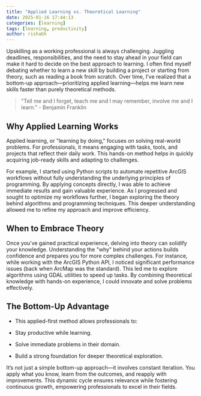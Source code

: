 ```yaml
---
title: "Applied Learning vs. Theoretical Learning"
date: 2025-01-16 17:44:13
categories: [learning]
tags: [learning, productivity]
author: rishabh
---
```


Upskilling as a working professional is always challenging. Juggling deadlines, responsibilities, and the need to stay ahead in your field can make it hard to decide on the best approach to learning. I often find myself debating whether to learn a new skill by building a project or starting from theory, such as reading a book from scratch. Over time, I’ve realized that a bottom-up approach—prioritizing applied learning—helps me learn new skills faster than purely theoretical methods.

> "Tell me and I forget, teach me and I may remember, involve me and I learn." - Benjamin Franklin

## Why Applied Learning Works

Applied learning, or "learning by doing," focuses on solving real-world problems. For professionals, it means engaging with tasks, tools, and projects that reflect their daily work. This hands-on method helps in quickly acquiring job-ready skills and adapting to challenges.

For example, I started using Python scripts to automate repetitive ArcGIS workflows without fully understanding the underlying principles of programming. By applying concepts directly, I was able to achieve immediate results and gain valuable experience. As I progressed and sought to optimize my workflows further, I began exploring the theory behind algorithms and programming techniques. This deeper understanding allowed me to refine my approach and improve efficiency.

## When to Embrace Theory

Once you’ve gained practical experience, delving into theory can solidify your knowledge. Understanding the "why" behind your actions builds confidence and prepares you for more complex challenges. For instance, while working with the ArcGIS Python API, I noticed significant performance issues (back when ArcMap was the standard). This led me to explore algorithms using GDAL utilities to speed up tasks. By combining theoretical knowledge with hands-on experience, I could innovate and solve problems effectively.

## The Bottom-Up Advantage

- This applied-first method allows professionals to:

- Stay productive while learning.

- Solve immediate problems in their domain.

- Build a strong foundation for deeper theoretical exploration.

It’s not just a simple bottom-up approach—it involves constant iteration. You apply what you know, learn from the outcomes, and reapply with improvements. This dynamic cycle ensures relevance while fostering continuous growth, empowering professionals to excel in their fields.
